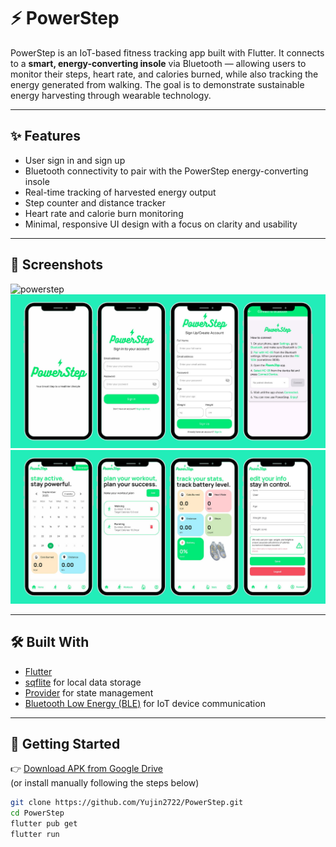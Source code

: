 # ⚡ PowerStep

PowerStep is an IoT-based fitness tracking app built with Flutter. It connects to a **smart, energy-converting insole** via Bluetooth — allowing users to monitor their steps, heart rate, and calories burned, while also tracking the energy generated from walking. The goal is to demonstrate sustainable energy harvesting through wearable technology.

---

## ✨ Features
- User sign in and sign up 
- Bluetooth connectivity to pair with the PowerStep energy-converting insole  
- Real-time tracking of harvested energy output  
- Step counter and distance tracker  
- Heart rate and calorie burn monitoring  
- Minimal, responsive UI design with a focus on clarity and usability  

---

## 📸 Screenshots

![powerstep](screenshots/powerstep.png)
![powerstep2](screenshots/powerstep2_1.png)
![powerstep3](screenshots/powerstep3_1.png)

---

## 🛠️ Built With
- [Flutter](https://flutter.dev)
- [sqflite](https://pub.dev/packages/sqflite) for local data storage
- [Provider](https://pub.dev/packages/provider) for state management
- [Bluetooth Low Energy (BLE)](https://pub.dev/packages/flutter_blue_plus) for IoT device communication

---

## 🚀 Getting Started

👉 [Download APK from Google Drive](https://drive.google.com/file/d/1PqnJD3IJdA2OpAjcRARNjqFFsbFtz-Vf/view?usp=sharing)  
(or install manually following the steps below)

```bash
git clone https://github.com/Yujin2722/PowerStep.git
cd PowerStep
flutter pub get
flutter run
